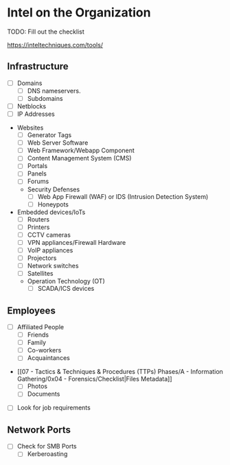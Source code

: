 # Intel on the Organization

TODO: Fill out the checklist

https://inteltechniques.com/tools/

## Infrastructure

- [ ] Domains
	- [ ] DNS nameservers.
	- [ ] Subdomains
- [ ] Netblocks
- [ ] IP Addresses
- Websites
	- [ ] Generator Tags
	- [ ] Web Server Software
	- [ ] Web Framework/Webapp Component
	- [ ] Content Management System (CMS)
	- [ ] Portals
	- [ ] Panels
	- [ ] Forums
	- Security Defenses
		- [ ] Web App Firewall (WAF) or IDS (Intrusion Detection System)
		- [ ] Honeypots
- Embedded devices/IoTs
	- [ ] Routers
	- [ ] Printers
	- [ ] CCTV cameras
	- [ ] VPN appliances/Firewall Hardware
	- [ ] VoIP appliances
	- [ ] Projectors
	- [ ] Network switches
	- [ ] Satellites
	- Operation Technology (OT)
		- [ ] SCADA/ICS devices

## Employees

- [ ] Affiliated People
	- [ ] Friends
	- [ ] Family
	- [ ] Co-workers
	- [ ] Acquaintances
- [[07 - Tactics & Techniques & Procedures (TTPs) Phases/A - Information Gathering/0x04 - Forensics/Checklist|Files Metadata]]
	- [ ] Photos
	- [ ] Documents
- [ ] Look for job requirements

## Network Ports

- [ ] Check for SMB Ports
	- [ ] Kerberoasting